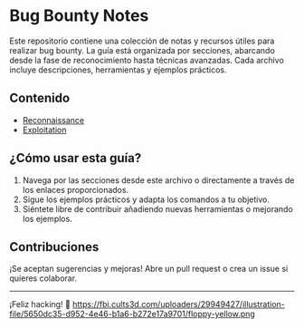 # Bug Bounty Notes

Este repositorio contiene una colección de notas y recursos útiles para realizar bug bounty. La guía está organizada por secciones, abarcando desde la fase de reconocimiento hasta técnicas avanzadas. Cada archivo incluye descripciones, herramientas y ejemplos prácticos.

## Contenido

- [Reconnaissance](assets/Reconnaissance/README.md)
- [Exploitation](assets/Exploitation/README.md)  

## ¿Cómo usar esta guía?

1. Navega por las secciones desde este archivo o directamente a través de los enlaces proporcionados.
2. Sigue los ejemplos prácticos y adapta los comandos a tu objetivo.
3. Siéntete libre de contribuir añadiendo nuevas herramientas o mejorando los ejemplos.

## Contribuciones

¡Se aceptan sugerencias y mejoras! Abre un pull request o crea un issue si quieres colaborar.

---
¡Feliz hacking! 🎯
https://fbi.cults3d.com/uploaders/29949427/illustration-file/5650dc35-d952-4e46-b1a6-b272e17a9701/floppy-yellow.png
